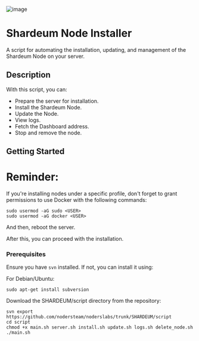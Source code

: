![image](https://github.com/nodersteam/noderslabs/assets/94483941/171778f9-7198-40b0-85cf-d3d6a3a2db9a)


# Shardeum Node Installer

A script for automating the installation, updating, and management of the Shardeum Node on your server.

## Description

With this script, you can:

- Prepare the server for installation.
- Install the Shardeum Node.
- Update the Node.
- View logs.
- Fetch the Dashboard address.
- Stop and remove the node.

## Getting Started

# Reminder:

If you're installing nodes under a specific profile, don't forget to grant permissions to use Docker with the following commands:
```
sudo usermod -aG sudo <USER>
sudo usermod -aG docker <USER>
```
And then, reboot the server.

After this, you can proceed with the installation.

### Prerequisites

Ensure you have `svn` installed. If not, you can install it using:

For Debian/Ubuntu:
```
sudo apt-get install subversion
```
Download the SHARDEUM/script directory from the repository:

```
svn export https://github.com/nodersteam/noderslabs/trunk/SHARDEUM/script
cd script
chmod +x main.sh server.sh install.sh update.sh logs.sh delete_node.sh
./main.sh
```
